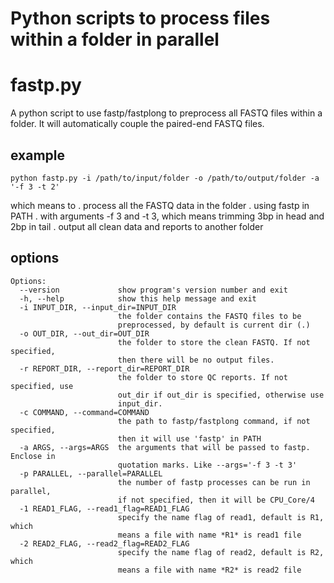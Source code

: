 # Python scripts to process files within a folder in parallel

# fastp.py
A python script to use fastp/fastplong to preprocess all FASTQ files within a folder. It will automatically couple the paired-end FASTQ files.

## example
```shell
python fastp.py -i /path/to/input/folder -o /path/to/output/folder -a '-f 3 -t 2'
```
which means to
. process all the FASTQ data in the folder
. using fastp in PATH
. with arguments -f 3 and -t 3, which means trimming 3bp in head and 2bp in tail
. output all clean data and reports to another folder

## options
```shell
Options:
  --version             show program's version number and exit
  -h, --help            show this help message and exit
  -i INPUT_DIR, --input_dir=INPUT_DIR
                        the folder contains the FASTQ files to be
                        preprocessed, by default is current dir (.)
  -o OUT_DIR, --out_dir=OUT_DIR
                        the folder to store the clean FASTQ. If not specified,
                        then there will be no output files.
  -r REPORT_DIR, --report_dir=REPORT_DIR
                        the folder to store QC reports. If not specified, use
                        out_dir if out_dir is specified, otherwise use
                        input_dir.
  -c COMMAND, --command=COMMAND
                        the path to fastp/fastplong command, if not specified,
                        then it will use 'fastp' in PATH
  -a ARGS, --args=ARGS  the arguments that will be passed to fastp. Enclose in
                        quotation marks. Like --args='-f 3 -t 3'
  -p PARALLEL, --parallel=PARALLEL
                        the number of fastp processes can be run in parallel,
                        if not specified, then it will be CPU_Core/4
  -1 READ1_FLAG, --read1_flag=READ1_FLAG
                        specify the name flag of read1, default is R1, which
                        means a file with name *R1* is read1 file
  -2 READ2_FLAG, --read2_flag=READ2_FLAG
                        specify the name flag of read2, default is R2, which
                        means a file with name *R2* is read2 file
```